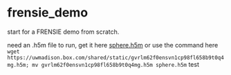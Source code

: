 # frensie_demo
start for a FRENSIE demo from scratch. 

need an .h5m file to run, get it here [sphere.h5m](https://uwmadison.box.com/s/gvrlm62f0ensvn1cp98fl658b9t0q4mg) or use the command here
`wget https://uwmadison.box.com/shared/static/gvrlm62f0ensvn1cp98fl658b9t0q4mg.h5m; mv gvrlm62f0ensvn1cp98fl658b9t0q4mg.h5m sphere.h5m`
test
